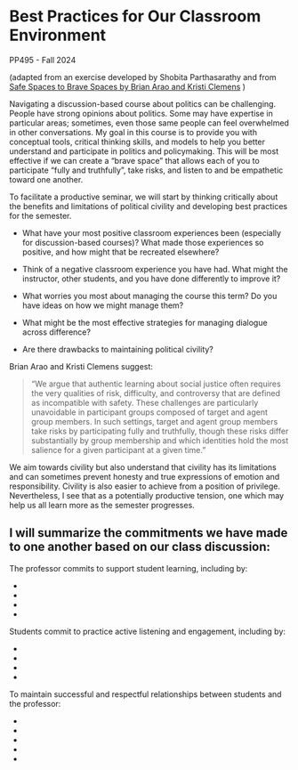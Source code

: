 # Best Practices for Our Classroom Environment 

PP495 - Fall 2024

(adapted from an exercise developed by Shobita Parthasarathy and from [Safe Spaces to Brave Spaces by Brian Arao and Kristi Clemens](https://www.anselm.edu/sites/default/files/Documents/Center%20for%20Teaching%20Excellence/From%20Safe%20Spaces%20to%20Brave%20Spaces.pdf) )

Navigating a discussion-based course about politics can be challenging. People have strong opinions about politics. Some may have expertise in particular areas; sometimes, even those same people can feel overwhelmed in other conversations. My goal in this course is to provide you with conceptual tools, critical thinking skills, and models to help you better understand and participate in politics and policymaking. This will be most effective if we can create a “brave space” that allows each of you to participate “fully and truthfully”, take risks, and listen to and be empathetic toward one another. 

To facilitate a productive seminar, we will start by thinking critically about the benefits and limitations of political civility and developing best practices for the semester. 

- What have your most positive classroom experiences been (especially for discussion-based courses)? What made those experiences so positive, and how might that be recreated elsewhere?

- Think of a negative classroom experience you have had. What might the instructor, other students, and you have done differently to improve it?

- What worries you most about managing the course this term? Do you have ideas on how we might manage them?
  

- What might be the most effective strategies for managing dialogue across difference?

- Are there drawbacks to maintaining political civility?

Brian Arao and Kristi Clemens suggest: 

> “We argue that authentic learning about social justice often requires the very qualities of risk, difficulty, and controversy that are defined as incompatible with safety. These challenges are particularly unavoidable in participant groups composed of target and agent group members. In such settings, target and agent group members take risks by participating fully and truthfully, though these risks differ substantially by group membership and which identities hold the most salience for a given participant at a given time.” 

We aim towards civility but also understand that civility has its limitations and can sometimes prevent honesty and true expressions of emotion and responsibility. Civility is also easier to achieve from a position of privilege. Nevertheless, I see that as a potentially productive tension, one which may help us all learn more as the semester progresses. 

## I will summarize the commitments we have made to one another based on our class discussion: 

The professor commits to support student learning, including by:

-
-
-
-

<!--
>
- Giving students feedback on whether they are participating too much or too little
- Letting students know how their participation could be improved
- Direct the conversation back to the readings that everyone has done to ensure conversations are accessible
- Note when the conversation is going in circles and suggest a new direction
- Adding context when necessary
- Step in to fill awkward silences and keep the conversation moving
- Step in if a debate becomes catty or unproductive 
- Step in to open up conversations that have become limited to a few people
- Step in to maintain a respectful conversation
- Not cold calling unless follow up on an earlier valuable question or statement
- Treating students with respect and not being condescending  

<!--Helping students learn how to engage in complex and sometimes sensitive conversations, including encouraging speakers who may be reticent
Structuring and guiding discussions to facilitate student learning and keep conversations on-topic 
Bringing insights together (from students and readings) to enhance utility and clarify takeaways
Maintaining clear expectations of students (including keeping course materials organized)
Welcoming different perspectives and opinions - including those that may be unpopular or contrary to their own
--> 

Students commit to practice active listening and engagement, including by:

-
-
-
-

<!--
>
- Arriving to class prepared, having done the readings and ready to discuss them
- Trying not to repeat with others have said
- Engaging with ideas, not personal attacks
 -Trying not to take criticism of ideas personally
- Listening for understanding, not just to respond
- Trying not to make assumptions or ascribe ideas to other students if they were not clearly stated
- Asking clarifying questions when necessary 
- Not interrupting others
- Striving for equal time and to not dominate conversations
- Trying to add to the conversation rather than repeating others
- Keep disagreements in class and not discuss what other students said outside of class
- Striving to accurately portray others' arguments 
- Trying to keep an open perspective
- Understanding that others will disagree and that is OK
- Be aware that students have different backgrounds

<!--
Arriving to class prepared and on time, having done the readings and ready to discuss them
Asking clarifying questions when necessary - including as a way to avoid misunderstandings or incorrect assumptions of another’s statement 
Turning off distractions, particularly if note-taking using a laptop
Practicing patience (e.g., allowing people time to respond)
Listening to understand the speaker’s comment and perspective rather than solely offering a response 

Students commit to cultivating a respectful classroom environment, including by: 
Interrogating how your own social location, identity, and privilege influences your decisions to participate or not participate in a conversation. Interrogate how others may not get the privilege to make that choice. 
Privileging legibility to one another (that means using plain language when possible and speaking loudly and clearly). Create space for others to ask questions when they don’t understand a particular topic, acronym, etc. 
Avoiding assumptions about one another and their opinions or expertise based on how we perceive their identities. 
We agree not to let “civility” bar us from engaging in difficult conversations, and we can support this goal by:
Using affective language to communicate--“I think…” or “I feel” (rather than, “X is…”)--to avoid misappropriation of blame and responsibility
Taking responsibility for our own comments - not just their intention, but also their impact
Being critical of ideas rather than the person who may hold them
Practicing self-awareness in terms of participation: knowing when to add your voice versus letting others do so (being ready to step back when we have been dominating the conversation and step up when we have been quiet
--> 


To maintain successful and respectful relationships between students and the professor:


-
-
-
-
-

<!--
>
- Students will respect deadlines 
- The professor will attempt to clarify the expectations
- Students and the professor will be honest with each other
- Students and the professor will ask clarifying questions

<!--
Students will communicate requests for possible accommodations as soon as they can
Professor should humanize themselves to students.
All members of the classroom — students, faculty, graduate student instructor — should help ensure accountability during class sessions by addressing problematic behaviors/language or when norms are broken. 
--> 
